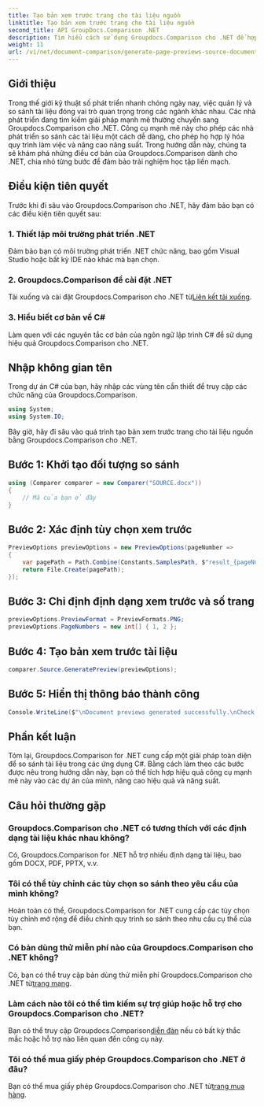 ```yaml
---
title: Tạo bản xem trước trang cho tài liệu nguồn
linktitle: Tạo bản xem trước trang cho tài liệu nguồn
second_title: API GroupDocs.Comparison .NET
description: Tìm hiểu cách sử dụng Groupdocs.Comparison cho .NET để hợp lý hóa các quy trình so sánh tài liệu trong các dự án C# của bạn một cách hiệu quả.
weight: 11
url: /vi/net/document-comparison/generate-page-previews-source-document/
---
```

## Giới thiệu
Trong thế giới kỹ thuật số phát triển nhanh chóng ngày nay, việc quản lý và so sánh tài liệu đóng vai trò quan trọng trong các ngành khác nhau. Các nhà phát triển đang tìm kiếm giải pháp mạnh mẽ thường chuyển sang Groupdocs.Comparison cho .NET. Công cụ mạnh mẽ này cho phép các nhà phát triển so sánh các tài liệu một cách dễ dàng, cho phép họ hợp lý hóa quy trình làm việc và nâng cao năng suất. Trong hướng dẫn này, chúng ta sẽ khám phá những điều cơ bản của Groupdocs.Comparison dành cho .NET, chia nhỏ từng bước để đảm bảo trải nghiệm học tập liền mạch.
## Điều kiện tiên quyết
Trước khi đi sâu vào Groupdocs.Comparison cho .NET, hãy đảm bảo bạn có các điều kiện tiên quyết sau:
### 1. Thiết lập môi trường phát triển .NET
Đảm bảo bạn có môi trường phát triển .NET chức năng, bao gồm Visual Studio hoặc bất kỳ IDE nào khác mà bạn chọn.
### 2. Groupdocs.Comparison để cài đặt .NET
 Tải xuống và cài đặt Groupdocs.Comparison cho .NET từ[Liên kết tải xuống](https://releases.groupdocs.com/comparison/net/).
### 3. Hiểu biết cơ bản về C#
Làm quen với các nguyên tắc cơ bản của ngôn ngữ lập trình C# để sử dụng hiệu quả Groupdocs.Comparison cho .NET.

## Nhập không gian tên
Trong dự án C# của bạn, hãy nhập các vùng tên cần thiết để truy cập các chức năng của Groupdocs.Comparison.

```csharp
using System;
using System.IO;
```

Bây giờ, hãy đi sâu vào quá trình tạo bản xem trước trang cho tài liệu nguồn bằng Groupdocs.Comparison cho .NET.
## Bước 1: Khởi tạo đối tượng so sánh
```csharp
using (Comparer comparer = new Comparer("SOURCE.docx"))
{
    // Mã của bạn ở đây
}
```
## Bước 2: Xác định tùy chọn xem trước
```csharp
PreviewOptions previewOptions = new PreviewOptions(pageNumber =>
{
    var pagePath = Path.Combine(Constants.SamplesPath, $"result_{pageNumber}.png");
    return File.Create(pagePath);
});
```
## Bước 3: Chỉ định định dạng xem trước và số trang
```csharp
previewOptions.PreviewFormat = PreviewFormats.PNG;
previewOptions.PageNumbers = new int[] { 1, 2 };
```
## Bước 4: Tạo bản xem trước tài liệu
```csharp
comparer.Source.GeneratePreview(previewOptions);
```
## Bước 5: Hiển thị thông báo thành công
```csharp
Console.WriteLine($"\nDocument previews generated successfully.\nCheck output in {Directory.GetCurrentDirectory()}.");
```

## Phần kết luận
Tóm lại, Groupdocs.Comparison for .NET cung cấp một giải pháp toàn diện để so sánh tài liệu trong các ứng dụng C#. Bằng cách làm theo các bước được nêu trong hướng dẫn này, bạn có thể tích hợp hiệu quả công cụ mạnh mẽ này vào các dự án của mình, nâng cao hiệu quả và năng suất.
## Câu hỏi thường gặp
### Groupdocs.Comparison cho .NET có tương thích với các định dạng tài liệu khác nhau không?
Có, Groupdocs.Comparison for .NET hỗ trợ nhiều định dạng tài liệu, bao gồm DOCX, PDF, PPTX, v.v.
### Tôi có thể tùy chỉnh các tùy chọn so sánh theo yêu cầu của mình không?
Hoàn toàn có thể, Groupdocs.Comparison for .NET cung cấp các tùy chọn tùy chỉnh mở rộng để điều chỉnh quy trình so sánh theo nhu cầu cụ thể của bạn.
### Có bản dùng thử miễn phí nào của Groupdocs.Comparison cho .NET không?
 Có, bạn có thể truy cập bản dùng thử miễn phí Groupdocs.Comparison cho .NET từ[trang mạng](https://releases.groupdocs.com/).
### Làm cách nào tôi có thể tìm kiếm sự trợ giúp hoặc hỗ trợ cho Groupdocs.Comparison cho .NET?
 Bạn có thể truy cập Groupdocs.Comparison[diễn đàn](https://forum.groupdocs.com/c/comparison/12) nếu có bất kỳ thắc mắc hoặc hỗ trợ nào liên quan đến công cụ này.
### Tôi có thể mua giấy phép Groupdocs.Comparison cho .NET ở đâu?
 Bạn có thể mua giấy phép Groupdocs.Comparison cho .NET từ[trang mua hàng](https://purchase.groupdocs.com/buy).